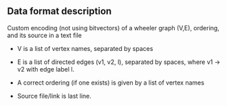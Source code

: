 ## Data format description

Custom encoding (not using bitvectors) of a wheeler graph (V,E), ordering, and its source in a text file

- V is a list of vertex names, separated by spaces

- E is a list of directed edges (v1, v2, l), separated by spaces, where v1 -> v2 with edge label l.

- A correct ordering (if one exists) is given by a list of vertex names

- Source file/link is last line.